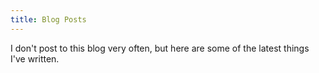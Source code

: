 ```yaml
---
title: Blog Posts
---
```


I don't post to this blog very often, but here are some of the latest things I've written.
